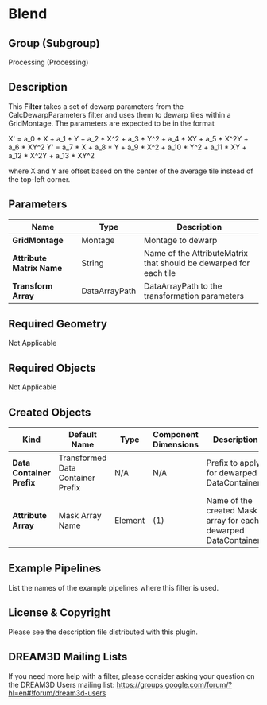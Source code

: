 # Blend #


## Group (Subgroup) ##

Processing (Processing)

## Description ##

This **Filter** takes a set of dewarp parameters from the CalcDewarpParameters filter and uses them to dewarp tiles within a GridMontage.  The parameters are expected to be in the format

X' = a_0 * X + a_1 * Y + a_2 * X^2 + a_3 * Y^2 + a_4 * XY + a_5 * X^2Y + a_6 * XY^2
Y' = a_7 * X + a_8 * Y + a_9 * X^2 + a_10 * Y^2 + a_11 * XY + a_12 * X^2Y + a_13 * XY^2

where X and Y are offset based on the center of the average tile instead of the top-left corner.

## Parameters ##

| Name | Type | Description |
|------|------|------|
| **GridMontage** | Montage | Montage to dewarp |
| **Attribute Matrix Name** | String | Name of the AttributeMatrix that should be dewarped for each tile |
| **Transform Array** | DataArrayPath | DataArrayPath to the transformation parameters |

## Required Geometry ##
Not Applicable

## Required Objects ##
Not Applicable

## Created Objects ##

| Kind | Default Name | Type | Component Dimensions | Description |
|------|--------------|-------------|---------|-----|
| **Data Container Prefix** | Transformed Data Container Prefix | N/A | N/A | Prefix to apply for dewarped DataContainers |
| **Attribute Array** | Mask Array Name | Element | (1) | Name of the created Mask array for each dewarped DataContainer |


## Example Pipelines ##

List the names of the example pipelines where this filter is used.

## License & Copyright ##

Please see the description file distributed with this plugin.

## DREAM3D Mailing Lists ##

If you need more help with a filter, please consider asking your question on the DREAM3D Users mailing list:
https://groups.google.com/forum/?hl=en#!forum/dream3d-users
